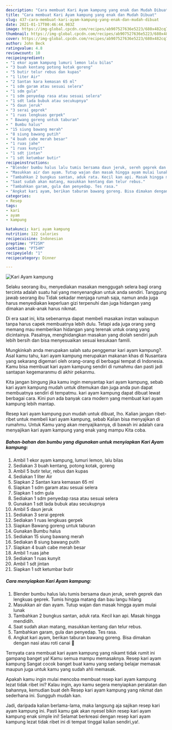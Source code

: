 ```yaml
---
description: "Cara membuat Kari Ayam kampung yang enak dan Mudah Dibuat"
title: "Cara membuat Kari Ayam kampung yang enak dan Mudah Dibuat"
slug: 437-cara-membuat-kari-ayam-kampung-yang-enak-dan-mudah-dibuat
date: 2021-01-17T00:46:44.983Z
image: https://img-global.cpcdn.com/recipes/ab907527636e5223/680x482cq70/kari-ayam-kampung-foto-resep-utama.jpg
thumbnail: https://img-global.cpcdn.com/recipes/ab907527636e5223/680x482cq70/kari-ayam-kampung-foto-resep-utama.jpg
cover: https://img-global.cpcdn.com/recipes/ab907527636e5223/680x482cq70/kari-ayam-kampung-foto-resep-utama.jpg
author: John Beck
ratingvalue: 4.8
reviewcount: 10
recipeingredient:
- "1 ekor ayam kampung lumuri lemon lalu bilas"
- "3 buah kentang potong kotak goreng"
- "5 butir telur rebus dan kupas"
- "1 liter Air"
- "2 Santan kara kemasan 65 ml"
- "1 sdm garam atau sesuai selera"
- "1 sdm gula"
- "1 sdm penyedap rasa atau sesuai selera"
- "1 sdt lada bubuk atau secukupnya"
- "5 daun jeruk"
- "3 serai geprek"
- "1 ruas lengkuas gerpek"
- " Bawang goreng untuk taburan"
- " Bumbu halus"
- "15 siung bawang merah"
- "8 siung bawang putih"
- "4 buah cabe merah besar"
- "1 ruas jahe"
- "1 ruas kunyit"
- "1 sdt jintan"
- "1 sdt ketumbar butir"
recipeinstructions:
- "Blender bumbu halus lalu tumis bersama daun jeruk, sereh geprek dan lengkuas geprek. Tumis hingga matang dan bau langu hilang"
- "Masukkan air dan ayam. Tutup wajan dan masak hingga ayam mulai lunak"
- "Tambahkan 2 bungkus santan, aduk rata. Kecil kan api. Masak hingga mendidih."
- "Saat sudah akan matang, masukkan kentang dan telur rebus."
- "Tambahkan garam, gula dan penyedap. Tes rasa."
- "Angkat kari ayam, berikan taburan bawang goreng. Bisa dimakan dengan nasi atau roti canai 🤗"
categories:
- Resep
tags:
- kari
- ayam
- kampung

katakunci: kari ayam kampung 
nutrition: 122 calories
recipecuisine: Indonesian
preptime: "PT25M"
cooktime: "PT54M"
recipeyield: "1"
recipecategory: Dinner

---
```



![Kari Ayam kampung](https://img-global.cpcdn.com/recipes/ab907527636e5223/680x482cq70/kari-ayam-kampung-foto-resep-utama.jpg)

Selaku seorang ibu, menyediakan masakan menggugah selera bagi orang tercinta adalah suatu hal yang menyenangkan untuk anda sendiri. Tanggung jawab seorang ibu Tidak sekadar menjaga rumah saja, namun anda juga harus menyediakan keperluan gizi terpenuhi dan juga hidangan yang dimakan anak-anak harus nikmat.

Di era  saat ini, kita sebenarnya dapat membeli masakan instan walaupun tanpa harus capek membuatnya lebih dulu. Tetapi ada juga orang yang memang mau memberikan hidangan yang terenak untuk orang yang dicintainya. Pasalnya, menghidangkan masakan yang diolah sendiri jauh lebih bersih dan bisa menyesuaikan sesuai kesukaan famili. 



Mungkinkah anda merupakan salah satu penggemar kari ayam kampung?. Asal kamu tahu, kari ayam kampung merupakan makanan khas di Nusantara yang sekarang digemari oleh orang-orang di berbagai tempat di Indonesia. Kamu bisa membuat kari ayam kampung sendiri di rumahmu dan pasti jadi santapan kegemaranmu di akhir pekanmu.

Kita jangan bingung jika kamu ingin menyantap kari ayam kampung, sebab kari ayam kampung mudah untuk ditemukan dan juga anda pun dapat membuatnya sendiri di tempatmu. kari ayam kampung dapat dibuat lewat berbagai cara. Kini pun ada banyak cara modern yang membuat kari ayam kampung lebih mantap.

Resep kari ayam kampung pun mudah untuk dibuat, lho. Kalian jangan ribet-ribet untuk membeli kari ayam kampung, sebab Kalian bisa menyajikan di rumahmu. Untuk Kamu yang akan menyajikannya, di bawah ini adalah cara menyajikan kari ayam kampung yang enak yang mampu Kita coba.

<!--inarticleads1-->

##### Bahan-bahan dan bumbu yang digunakan untuk menyiapkan Kari Ayam kampung:

1. Ambil 1 ekor ayam kampung, lumuri lemon, lalu bilas
1. Sediakan 3 buah kentang, potong kotak, goreng
1. Ambil 5 butir telur, rebus dan kupas
1. Sediakan 1 liter Air
1. Siapkan 2 Santan kara kemasan 65 ml
1. Siapkan 1 sdm garam atau sesuai selera
1. Siapkan 1 sdm gula
1. Sediakan 1 sdm penyedap rasa atau sesuai selera
1. Gunakan 1 sdt lada bubuk atau secukupnya
1. Ambil 5 daun jeruk
1. Sediakan 3 serai geprek
1. Sediakan 1 ruas lengkuas gerpek
1. Siapkan  Bawang goreng untuk taburan
1. Gunakan  Bumbu halus
1. Sediakan 15 siung bawang merah
1. Sediakan 8 siung bawang putih
1. Siapkan 4 buah cabe merah besar
1. Ambil 1 ruas jahe
1. Sediakan 1 ruas kunyit
1. Ambil 1 sdt jintan
1. Siapkan 1 sdt ketumbar butir




<!--inarticleads2-->

##### Cara menyiapkan Kari Ayam kampung:

1. Blender bumbu halus lalu tumis bersama daun jeruk, sereh geprek dan lengkuas geprek. Tumis hingga matang dan bau langu hilang
1. Masukkan air dan ayam. Tutup wajan dan masak hingga ayam mulai lunak
1. Tambahkan 2 bungkus santan, aduk rata. Kecil kan api. Masak hingga mendidih.
1. Saat sudah akan matang, masukkan kentang dan telur rebus.
1. Tambahkan garam, gula dan penyedap. Tes rasa.
1. Angkat kari ayam, berikan taburan bawang goreng. Bisa dimakan dengan nasi atau roti canai 🤗




Ternyata cara membuat kari ayam kampung yang nikamt tidak rumit ini gampang banget ya! Kamu semua mampu memasaknya. Resep kari ayam kampung Sangat cocok banget buat kamu yang sedang belajar memasak maupun juga untuk kamu yang sudah ahli memasak.

Apakah kamu ingin mulai mencoba membuat resep kari ayam kampung lezat tidak ribet ini? Kalau ingin, ayo kamu segera menyiapkan peralatan dan bahannya, kemudian buat deh Resep kari ayam kampung yang nikmat dan sederhana ini. Sungguh mudah kan. 

Jadi, daripada kalian berlama-lama, maka langsung aja sajikan resep kari ayam kampung ini. Pasti kamu gak akan nyesel bikin resep kari ayam kampung enak simple ini! Selamat berkreasi dengan resep kari ayam kampung lezat tidak ribet ini di tempat tinggal kalian sendiri,ya!.

